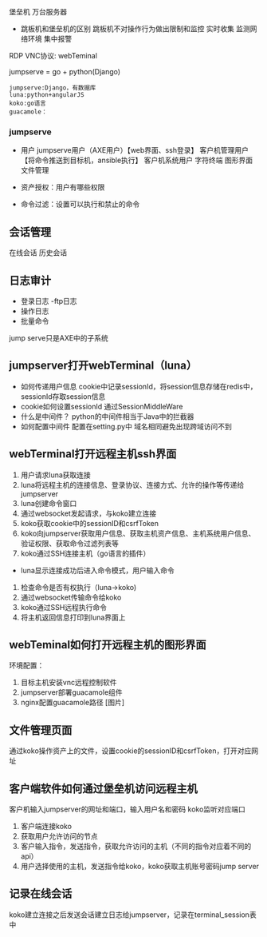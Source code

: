 堡垒机	
	万台服务器
	
- 跳板机和堡垒机的区别
	跳板机不对操作行为做出限制和监控
	实时收集
	监测网络环境
	集中报警

RDP
VNC协议:
webTeminal
	
jumpserve = go + python(Django)

	jumpserve:Django，有数据库
	luna:python+angularJS
	koko:go语言
	guacamole：

### jumpserve
- 用户
		jumpserve用户（AXE用户）【web界面、ssh登录】
		客户机管理用户【将命令推送到目标机，ansible执行】 
		客户机系统用户
			字符终端
			图形界面
			文件管理
		
- 资产授权：用户有哪些权限
- 命令过滤：设置可以执行和禁止的命令

## 会话管理
在线会话
历史会话

## 日志审计
- 登录日志
-ftp日志
- 操作日志
- 批量命令


jump serve只是AXE中的子系统
## jumpserver打开webTerminal（luna）
- 如何传递用户信息
cookie中记录sessionId，将session信息存储在redis中，sessionId存取session信息
- cookie如何设置sessionId
通过SessionMiddleWare
- 什么是中间件？
python的中间件相当于Java中的拦截器
-  如何配置中间件
配置在setting.py中
域名相同避免出现跨域访问不到


## webTerminal打开远程主机ssh界面
1. 用户请求luna获取连接
2. luna将远程主机的连接信息、登录协议、连接方式、允许的操作等传递给jumpserver
3. luna创建命令窗口
4. 通过websocket发起请求，与koko建立连接
5. koko获取cookie中的sessionID和csrfToken
6. koko向jumpserver获取用户信息、获取主机资产信息、主机系统用户信息、验证权限、获取命令过滤列表等
7. koko通过SSH连接主机（go语言的插件）

- luna显示连接成功后进入命令模式，用户输入命令
1. 检查命令是否有权执行（luna->koko)
2. 通过websocket传输命令给koko
3. koko通过SSH远程执行命令
4. 将主机返回信息打印到luna界面上


## webTeminal如何打开远程主机的图形界面
环境配置：
1. 目标主机安装vnc远程控制软件
2. jumpserver部署guacamole组件
3. nginx配置guacamole路径
[图片]


## 文件管理页面
通过koko操作资产上的文件，设置cookie的sessionID和csrfToken，打开对应网址

## 客户端软件如何通过堡垒机访问远程主机
客户机输入jumpserver的网址和端口，输入用户名和密码
koko监听对应端口
1. 客户端连接koko
2. 获取用户允许访问的节点
3. 客户输入指令，发送指令，获取允许访问的主机（不同的指令对应着不同的api）
4. 用户选择使用的主机，发送指令给koko，koko获取主机账号密码jump server

## 记录在线会话
koko建立连接之后发送会话建立日志给jumpserver，记录在terminal_session表中

